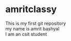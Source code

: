 # amritclassy
This is my first git repository
<br>
my name is amrit bashyal
<br>
I am an csit student
